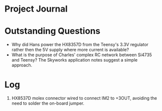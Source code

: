 # Project Journal

# Outstanding Questions
* Why did Hans power the HX8357D from the Teensy's 3.3V regulator rather then the
5V supply where more current is available?
* What is the purpose of Charles' complex RC network between Si4735
  and Teensy?  The Skyworks application notes suggest a simple approach.

# Log
1. HX8537D molex connector wired to connect IM2 to +3OUT, avoiding the
need to solder the on-board jumper.

